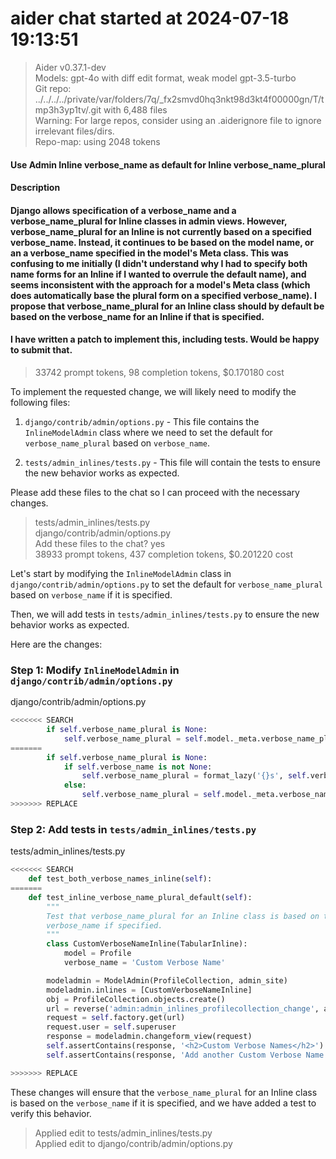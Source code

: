 
# aider chat started at 2024-07-18 19:13:51

> Aider v0.37.1-dev  
> Models: gpt-4o with diff edit format, weak model gpt-3.5-turbo  
> Git repo: ../../../../private/var/folders/7q/_fx2smvd0hq3nkt98d3kt4f00000gn/T/tmp3h3yp1tv/.git with 6,488 files  
> Warning: For large repos, consider using an .aiderignore file to ignore irrelevant files/dirs.  
> Repo-map: using 2048 tokens  

#### Use Admin Inline verbose_name as default for Inline verbose_name_plural  
#### Description  
#### 	  
#### Django allows specification of a verbose_name and a verbose_name_plural for Inline classes in admin views. However, verbose_name_plural for an Inline is not currently based on a specified verbose_name. Instead, it continues to be based on the model name, or an a verbose_name specified in the model's Meta class. This was confusing to me initially (I didn't understand why I had to specify both name forms for an Inline if I wanted to overrule the default name), and seems inconsistent with the approach for a model's Meta class (which does automatically base the plural form on a specified verbose_name). I propose that verbose_name_plural for an Inline class should by default be based on the verbose_name for an Inline if that is specified.  
#### I have written a patch to implement this, including tests. Would be happy to submit that.  
> 33742 prompt tokens, 98 completion tokens, $0.170180 cost  

To implement the requested change, we will likely need to modify the following files:

1. `django/contrib/admin/options.py` - This file contains the `InlineModelAdmin` class where we need to set the default for `verbose_name_plural` based on `verbose_name`.

2. `tests/admin_inlines/tests.py` - This file will contain the tests to ensure the new behavior works as expected.

Please add these files to the chat so I can proceed with the necessary changes.

> tests/admin_inlines/tests.py  
> django/contrib/admin/options.py  
> Add these files to the chat? yes  
> 38933 prompt tokens, 437 completion tokens, $0.201220 cost  

Let's start by modifying the `InlineModelAdmin` class in `django/contrib/admin/options.py` to set the default for `verbose_name_plural` based on `verbose_name` if it is specified.

Then, we will add tests in `tests/admin_inlines/tests.py` to ensure the new behavior works as expected.

Here are the changes:

### Step 1: Modify `InlineModelAdmin` in `django/contrib/admin/options.py`

django/contrib/admin/options.py
```python
<<<<<<< SEARCH
        if self.verbose_name_plural is None:
            self.verbose_name_plural = self.model._meta.verbose_name_plural
=======
        if self.verbose_name_plural is None:
            if self.verbose_name is not None:
                self.verbose_name_plural = format_lazy('{}s', self.verbose_name)
            else:
                self.verbose_name_plural = self.model._meta.verbose_name_plural
>>>>>>> REPLACE
```

### Step 2: Add tests in `tests/admin_inlines/tests.py`

tests/admin_inlines/tests.py
```python
<<<<<<< SEARCH
    def test_both_verbose_names_inline(self):
=======
    def test_inline_verbose_name_plural_default(self):
        """
        Test that verbose_name_plural for an Inline class is based on the
        verbose_name if specified.
        """
        class CustomVerboseNameInline(TabularInline):
            model = Profile
            verbose_name = 'Custom Verbose Name'

        modeladmin = ModelAdmin(ProfileCollection, admin_site)
        modeladmin.inlines = [CustomVerboseNameInline]
        obj = ProfileCollection.objects.create()
        url = reverse('admin:admin_inlines_profilecollection_change', args=(obj.pk,))
        request = self.factory.get(url)
        request.user = self.superuser
        response = modeladmin.changeform_view(request)
        self.assertContains(response, '<h2>Custom Verbose Names</h2>')
        self.assertContains(response, 'Add another Custom Verbose Name')

>>>>>>> REPLACE
```

These changes will ensure that the `verbose_name_plural` for an Inline class is based on the `verbose_name` if it is specified, and we have added a test to verify this behavior.

> Applied edit to tests/admin_inlines/tests.py  
> Applied edit to django/contrib/admin/options.py  
